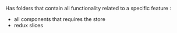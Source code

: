 Has folders that contain all functionality related to a specific feature :

-   all components that requires the store
-   redux slices
